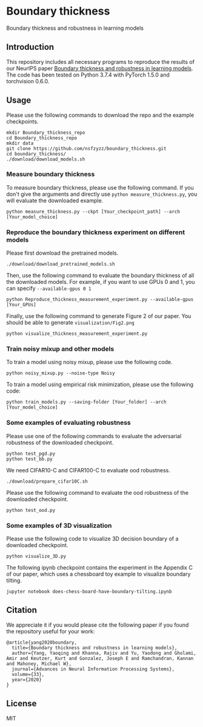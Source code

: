# Boundary thickness
Boundary thickness and robustness in learning models
## Introduction
This repository includes all necessary programs to reproduce the results of our NeurIPS paper [Boundary thickness and robustness in learning models](https://proceedings.neurips.cc/paper/2020/file/44e76e99b5e194377e955b13fb12f630-Paper.pdf). The code has been tested on Python 3.7.4 with PyTorch 1.5.0 and torchvision 0.6.0. 

## Usage
Please use the following commands to download the repo and the example checkpoints.

```
mkdir Boundary_thickness_repo
cd Boundary_thickness_repo
mkdir data
git clone https://github.com/nsfzyzz/boundary_thickness.git
cd boundary_thickness/
./download/download_models.sh
```

### Measure boundary thickness
To measure boundary thickness, please use the following command. If you don't give the arguments and directly use `python measure_thickness.py`, you will evaluate the downloaded example.

```
python measure_thickness.py --ckpt [Your_checkpoint_path] --arch [Your_model_choice]
```

### Reproduce the boundary thickness experiment on different models
Please first download the pretrained models. 

```
./download/download_pretrained_models.sh
```

Then, use the following command to evaluate the boundary thickness of all the downloaded models. For example, if you want to use GPUs 0 and 1, you can specify `--available-gpus 0 1`

```
python Reproduce_thickness_measurement_experiment.py --available-gpus [Your_GPUs]
```

Finally, use the following command to generate Figure 2 of our paper. You should be able to generate `visualization/Fig2.png`

```
python visualize_thickness_measurement_experiment.py
```

### Train noisy mixup and other models
To train a model using noisy mixup, please use the following code.

```
python noisy_mixup.py --noise-type Noisy
```

To train a model using empirical risk minimization, please use the following code:

```
python train_models.py --saving-folder [Your_folder] --arch [Your_model_choice]
```

### Some examples of evaluating robustness
Please use one of the following commands to evaluate the adversarial robustness of the downloaded checkpoint.

```
python test_pgd.py
python test_bb.py
```

We need CIFAR10-C and CIFAR100-C to evaluate ood robustness.

```
./download/prepare_cifar10C.sh
```

Please use the following command to evaluate the ood robustness of the downloaded checkpoint.

```
python test_ood.py
```

### Some examples of 3D visualization
Please use the following code to visualize 3D decision boundary of a downloaded checkpoint.

```
python visualize_3D.py
```

The following ipynb checkpoint contains the experiment in the Appendix C of our paper, which uses a chessboard toy example to visualize boundary tilting.

```
jupyter notebook does-chess-board-have-boundary-tilting.ipynb
```

## Citation
We appreciate it if you would please cite the following paper if you found the repository useful for your work:

```
@article{yang2020boundary,
  title={Boundary thickness and robustness in learning models},
  author={Yang, Yaoqing and Khanna, Rajiv and Yu, Yaodong and Gholami, Amir and Keutzer, Kurt and Gonzalez, Joseph E and Ramchandran, Kannan and Mahoney, Michael W},
  journal={Advances in Neural Information Processing Systems},
  volume={33},
  year={2020}
}
```

License
----

MIT